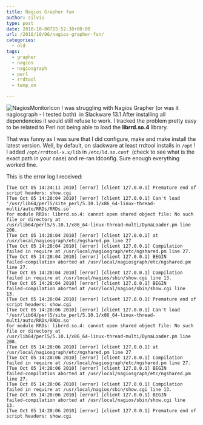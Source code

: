 ```yaml
---
title: Nagios Grapher fun
author: silviu
type: post
date: 2010-10-06T15:52:38+00:00
url: /2010/10/06/nagios-grapher-fun/
categories:
  - old
tags:
  - grapher
  - nagios
  - nagiosgraph
  - perl
  - rrdtool
  - temp_on

---
```

![NagiosMonitorIcon](/blog/images/2010/NagiosMonitorIcon.png) I was struggling with Nagios Grapher (or was it nagiosgraph - I tested both)  in Slackware 13.1 After installing all dependencies it would still refuse to work. I tracked the problem pretty easy to be related to Perl not being able to load the **librrd.so.4** library.

That was funny as I was sure that I did configure, make and make install the latest version. Well, by default, on slackware at least rrdtool installs in `/opt` !
I added `/opt/rrdtool-x.x/lib` in `/etc/ld.so.conf`  (check to see what is the exact path in your case) and re-ran ldconfig. Sure enough everything worked fine.

This is the error log I received:

```apacheconf
[Tue Oct 05 14:24:11 2010] [error] [client 127.0.0.1] Premature end of
script headers: show.cgi
[Tue Oct 05 14:28:04 2010] [error] [client 127.0.0.1] Can't load
'/usr/lib64/perl5/site_perl/5.10.1/x86_64-linux-thread-multi/auto/RRDs/RRDs.so'
for module RRDs: librrd.so.4: cannot open shared object file: No such
file or directory at
/usr/lib64/perl5/5.10.1/x86_64-linux-thread-multi/DynaLoader.pm line
200.
[Tue Oct 05 14:28:04 2010] [error] [client 127.0.0.1] at
/usr/local/nagiosgraph/etc/ngshared.pm line 27
[Tue Oct 05 14:28:04 2010] [error] [client 127.0.0.1] Compilation
failed in require at /usr/local/nagiosgraph/etc/ngshared.pm line 27.
[Tue Oct 05 14:28:04 2010] [error] [client 127.0.0.1] BEGIN
failed-compilation aborted at /usr/local/nagiosgraph/etc/ngshared.pm
line 27.
[Tue Oct 05 14:28:04 2010] [error] [client 127.0.0.1] Compilation
failed in require at /usr/local/nagios/sbin/show.cgi line 13.
[Tue Oct 05 14:28:04 2010] [error] [client 127.0.0.1] BEGIN
failed-compilation aborted at /usr/local/nagios/sbin/show.cgi line
13.
[Tue Oct 05 14:28:04 2010] [error] [client 127.0.0.1] Premature end of
script headers: show.cgi
[Tue Oct 05 14:28:06 2010] [error] [client 127.0.0.1] Can't load
'/usr/lib64/perl5/site_perl/5.10.1/x86_64-linux-thread-multi/auto/RRDs/RRDs.so'
for module RRDs: librrd.so.4: cannot open shared object file: No such
file or directory at
/usr/lib64/perl5/5.10.1/x86_64-linux-thread-multi/DynaLoader.pm line
200.
[Tue Oct 05 14:28:06 2010] [error] [client 127.0.0.1] at
/usr/local/nagiosgraph/etc/ngshared.pm line 27
[Tue Oct 05 14:28:06 2010] [error] [client 127.0.0.1] Compilation
failed in require at /usr/local/nagiosgraph/etc/ngshared.pm line 27.
[Tue Oct 05 14:28:06 2010] [error] [client 127.0.0.1] BEGIN
failed-compilation aborted at /usr/local/nagiosgraph/etc/ngshared.pm
line 27.
[Tue Oct 05 14:28:06 2010] [error] [client 127.0.0.1] Compilation
failed in require at /usr/local/nagios/sbin/show.cgi line 13.
[Tue Oct 05 14:28:06 2010] [error] [client 127.0.0.1] BEGIN
failed-compilation aborted at /usr/local/nagios/sbin/show.cgi line
13.
[Tue Oct 05 14:28:06 2010] [error] [client 127.0.0.1] Premature end of
script headers: show.cgi
```